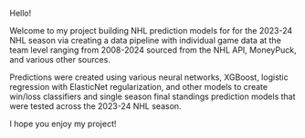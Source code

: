Hello!

Welcome to my project building NHL prediction models for for the 2023-24 NHL season via creating a data 
pipeline with individual game data at the team level ranging from 2008-2024 sourced from the NHL API, MoneyPuck, and various other sources.

Predictions were created using various neural networks, XGBoost, logistic regression with ElasticNet regularization, and other 
models to create win/loss classifiers and single season final standings prediction models that were tested across the 2023-24 NHL season.

I hope you enjoy my project!
